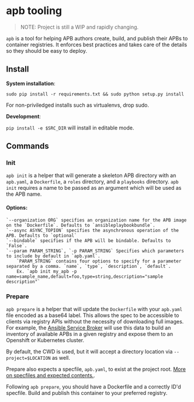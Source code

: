 # apb tooling

> NOTE: Project is still a WIP and rapidly changing.

`apb` is a tool for helping APB authors create, build, and publish
their APBs to container registries. It enforces best practices and takes
care of the details so they should be easy to deploy.

## Install

**System installation**:

`sudo pip install -r requirements.txt && sudo python setup.py install`

For non-priviledged installs such as virtualenvs, drop sudo.

**Development**:

`pip install -e $SRC_DIR` will install in editable mode.

## Commands

### Init

`apb init` is a helper that will generate a skeleton APB directory with
an `apb.yaml`, a `Dockerfile`, a `roles` directory, and a `playbooks` directory. 
`apb init` requires a name to be passed as an argument which will be used as the 
APB name.

#### Options:
```
`--organization ORG` specifies an organization name for the APB image on the `Dockerfile`. Defaults to `ansibleplaybookbundle`.
`--async ASYNC_TOPION` specifies the asynchronous operation of the APB. Defaults to `optional`
`--bindable` specifies if the APB will be bindable. Defaults to `False`.
`--param PARAM_STRING`, `-p PARAM_STRING` Specifies which parameters to include by default in `apb.yaml`.
    `PARAM_STRING` contains four options to specify for a parameter separated by a comma. `name`, `type`, `description`, `default`.
    Ex. `apb init my_apb -p name=sample_name,default=foo,type=string,description="sample description"`
```
### Prepare

`apb prepare` is a helper that will update the `Dockerfile` with
your `apb.yaml` file encoded as a base64 label. This allows the spec
to be accessible to clients via registry APIs without the necessity of downloading
full images. For example, the [Ansible Service Broker](https://www.github.com/fusor/ansible-service-broker)
will use this data to build an inventory of available APBs in a given
registry and expose them to an Openshift or Kubernetes cluster.



By default, the CWD is used, but it will accept a directory location via
`--project=$LOCATION` as well.

Prepare also expects a specfile, `apb.yaml`, to exist at the project root.
[More on specfiles and expected contents.](https://github.com/fusor/ansible-playbook-bundle/blob/master/docs/design.md).

Following `apb prepare`, you should have a Dockerfile and a correctly
ID'd specfile. Build and publish this container to your preferred registry.
